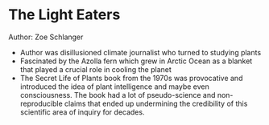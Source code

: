 # The Light Eaters

Author: Zoe Schlanger

- Author was disillusioned climate journalist who turned to studying plants
- Fascinated by the Azolla fern which grew in Arctic Ocean as a blanket that played a crucial role in cooling the planet
- The Secret Life of Plants book from the 1970s was provocative and introduced the idea of plant intelligence and maybe even consciousness.  The book had a lot of pseudo-science and non-reproducible claims that ended up undermining the credibility of this scientific area of inquiry for decades.
